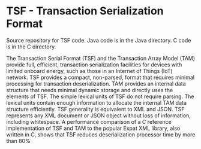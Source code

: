 # TSF - Transaction Serialization Format

Source repository for TSF code.  Java code is in the Java directory.  C code is in the C directory.

The Transaction Serial Format (TSF) and the Transaction Array Model (TAM) provide full, efficient, transaction serialization facilities for devices with limited onboard energy, such as those in an Internet of Things (IoT) network.  TSF provides a compact, non-parsed, format that requires minimal processing for transaction deserialization.  TAM provides an internal data structure that needs minimal dynamic storage and directly uses the elements of TSF.  The simple lexical units of TSF do not require parsing. The lexical units contain enough information to allocate the internal TAM data structure efficiently.  TSF generality is equivalent to XML and JSON.  TSF represents any XML document or JSON object without loss of information, including whitespace.  A performance comparison of a C reference implementation of TSF and TAM to the popular Expat XML library, also written in C, shows that TSF reduces deserialization processor time by more than 80%
